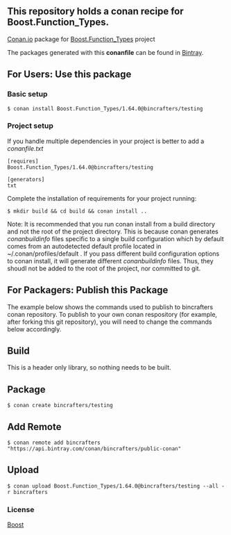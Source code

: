 ## This repository holds a conan recipe for Boost.Function_Types.

[Conan.io](https://conan.io) package for [Boost.Function_Types](https://github.com/Boostorg/Function_Types) project

The packages generated with this **conanfile** can be found in [Bintray](https://bintray.com/bincrafters/public-conan/Boost.Function_Types%3Abincrafters).

## For Users: Use this package

### Basic setup

    $ conan install Boost.Function_Types/1.64.0@bincrafters/testing

### Project setup

If you handle multiple dependencies in your project is better to add a *conanfile.txt*

    [requires]
    Boost.Function_Types/1.64.0@bincrafters/testing

    [generators]
    txt

Complete the installation of requirements for your project running:</small></span>

    $ mkdir build && cd build && conan install ..
	
Note: It is recommended that you run conan install from a build directory and not the root of the project directory.  This is because conan generates *conanbuildinfo* files specific to a single build configuration which by default comes from an autodetected default profile located in ~/.conan/profiles/default .  If you pass different build configuration options to conan install, it will generate different *conanbuildinfo* files.  Thus, they shoudl not be added to the root of the project, nor committed to git. 

## For Packagers: Publish this Package

The example below shows the commands used to publish to bincrafters conan repository. To publish to your own conan respository (for example, after forking this git repository), you will need to change the commands below accordingly. 

## Build  

This is a header only library, so nothing needs to be built.

## Package 

    $ conan create bincrafters/testing
	
## Add Remote

	$ conan remote add bincrafters "https://api.bintray.com/conan/bincrafters/public-conan"

## Upload

    $ conan upload Boost.Function_Types/1.64.0@bincrafters/testing --all -r bincrafters

### License
[Boost](LICENSE)

